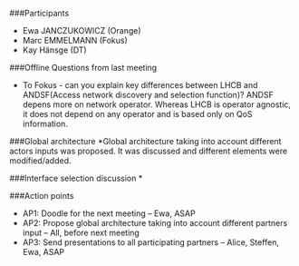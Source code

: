###Participants
* Ewa JANCZUKOWICZ (Orange)
* Marc EMMELMANN (Fokus)
* Kay Hänsge (DT)

###Offline Questions from last meeting
* To Fokus - can you explain key differences between LHCB and ANDSF(Access network discovery and selection function)?
ANDSF depens more on network operator. Whereas LHCB is operator agnostic, it does not depend on any operator and is based only on QoS information.

###Global architecture
*Global architecture taking into account different actors inputs was proposed. It was discussed and different elements were
modified/added.


###Interface selection discussion
*

###Action points
* AP1: Doodle for the next meeting – Ewa, ASAP
* AP2: Propose global architecture taking into account different partners input – All, before next meeting 
* AP3: Send presentations to all participating partners – Alice, Steffen, Ewa, ASAP



